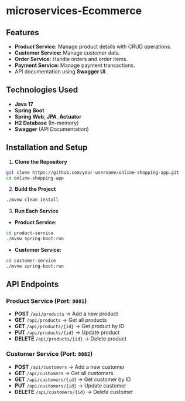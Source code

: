 # microservices-Ecommerce

## Features
- **Product Service:** Manage product details with CRUD operations.
- **Customer Service:** Manage customer data.
- **Order Service:** Handle orders and order items.
- **Payment Service:** Manage payment transactions.
- API documentation using **Swagger UI**.

## Technologies Used
- **Java 17**
- **Spring Boot**
- **Spring Web**, **JPA**, **Actuator**
- **H2 Database** (In-memory)
- **Swagger** (API Documentation)

## Installation and Setup
1. **Clone the Repository**
```bash
git clone https://github.com/your-username/online-shopping-app.git
cd online-shopping-app
```

2. **Build the Project**
```bash
./mvnw clean install
```

3. **Run Each Service**
- **Product Service:**
```bash
cd product-service
./mvnw spring-boot:run
```
- **Customer Service:**
```bash
cd customer-service
./mvnw spring-boot:run
```

## API Endpoints
### **Product Service** (Port: `8081`)
- **POST** `/api/products` → Add a new product
- **GET** `/api/products` → Get all products
- **GET** `/api/products/{id}` → Get product by ID
- **PUT** `/api/products/{id}` → Update product
- **DELETE** `/api/products/{id}` → Delete product

### **Customer Service** (Port: `8082`)
- **POST** `/api/customers` → Add a new customer
- **GET** `/api/customers` → Get all customers
- **GET** `/api/customers/{id}` → Get customer by ID
- **PUT** `/api/customers/{id}` → Update customer
- **DELETE** `/api/customers/{id}` → Delete customer
